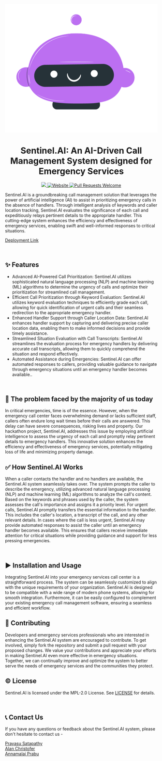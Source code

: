 <p align="center">
  <a href="https://sentinel-ai.webxspark.com">
    <img alt = "Sentinel.AI Logo" src = "./vector-logo.png">
  </a>
</p>
<h1 align="center" >Sentinel.AI: An AI-Driven Call Management System designed for Emergency Services </h1>
<p align="center">
  <a href=" https://github.com/Webxspark/Gen-AI-Hackathon-2023 ">
  <img src="https://img.shields.io/badge/license-MPL 2.0-blue.svg">
  </a>
  <a href="https://sentinel-ai.webxspark.com">
    <img alt="Website" src="https://img.shields.io/badge/-website-blue">
  </a>
  <a href="http://makeapullrequest.com">
    <img alt="Pull Requests Welcome" src="https://img.shields.io/badge/PRs-welcome-brightgreen.svg?style=flat">
  </a>
  
</p>
Sentinel.AI is a groundbreaking call management solution that leverages the power of artificial intelligence (AI) to assist in prioritizing emergency calls in the absence of handlers. Through intelligent analysis of keywords and caller location tracking, Sentinel.AI evaluates the significance of each call and expeditiously relays pertinent details to the appropriate handler. This cutting-edge system enhances the efficiency and effectiveness of emergency services, enabling swift and well-informed responses to critical situations.
<br>

<a href="https://sentinel-ai.webxspark.com" target="_blank" rel="noopener noreferrer">Deployment Link </a>

<br>

## ✨ Features

- Advanced AI-Powered Call Prioritization: Sentinel.AI utilizes sophisticated natural language processing (NLP) and machine learning (ML) algorithms to determine the urgency of calls and optimize their prioritization for streamlined call management.
- Efficient Call Prioritization through Keyword Evaluation: Sentinel.AI utilizes keyword evaluation techniques to efficiently grade each call, allowing for quick identification of urgent calls and their seamless redirection to the appropriate emergency handler.
- Enhanced Handler Support through Caller Location Data: Sentinel.AI enhances handler support by capturing and delivering precise caller location data, enabling them to make informed decisions and provide timely assistance.
- Streamlined Situation Evaluation with Call Transcripts: Sentinel.AI streamlines the evaluation process for emergency handlers by delivering accurate call transcripts, allowing them to quickly comprehend the situation and respond effectively.
- Automated Assistance during Emergencies: Sentinel.AI can offer automated responses to callers, providing valuable guidance to navigate through emergency situations until an emergency handler becomes available..

<br>

## 🤔 The problem faced by the majority of us today

In critical emergencies, time is of the essence. However, when the emergency call center faces overwhelming demand or lacks sufficient staff, callers often endure long wait times before their calls are answered. This delay can have severe consequences, risking lives and property. Our hackathon project, Sentinel.AI, addresses this issue by employing artificial intelligence to assess the urgency of each call and promptly relay pertinent details to emergency handlers. This innovative solution enhances the efficiency and effectiveness of emergency services, potentially mitigating loss of life and minimizing property damage.
<br>

## ✅ How Sentinel.AI Works

When a caller contacts the handler and no handlers are available, the Sentinel.AI system seamlessly takes over. The system prompts the caller to describe the emergency, utilizing advanced natural language processing (NLP) and machine learning (ML) algorithms to analyze the call's content. Based on the keywords and phrases used by the caller, the system assesses the call's importance and assigns it a priority level.
For urgent calls, Sentinel.AI promptly transfers the essential information to the handler. This includes the caller's location, a transcript of the call, and any other relevant details. In cases where the call is less urgent, Sentinel.AI may provide automated responses to assist the caller until an emergency handler becomes available. This ensures that callers receive immediate attention for critical situations while providing guidance and support for less pressing emergencies.

<br>

## ▶️ Installation and Usage
Integrating Sentinel.AI into your emergency services call center is a straightforward process. The system can be seamlessly customized to align with the unique requirements of your organization. Sentinel.AI is designed to be compatible with a wide range of modern phone systems, allowing for smooth integration. Furthermore, it can be easily configured to complement your existing emergency call management software, ensuring a seamless and efficient workflow.
<br>

## 🌱 Contributing

Developers and emergency services professionals who are interested in enhancing the Sentinel.AI system are encouraged to contribute. To get involved, simply fork the repository and submit a pull request with your proposed changes. We value your contributions and appreciate your efforts in making Sentinel.AI even more effective in emergency situations. Together, we can continually improve and optimize the system to better serve the needs of emergency services and the communities they protect.
<br>

## ©️ License
Sentinel.AI is licensed under the MPL-2.0 License. See <a href="LICENSE.txt">LICENSE</a> for details.

<br>

## 📞 Contact Us
If you have any questions or feedback about the Sentinel.AI system, please don't hesitate to contact us - 
<br>

<a href="https://linktr.ee/prayasu"> Prayasu Satapathy </a> <br>
<a href="https://linktr.ee/AlanChristofer"> Alan Christofer </a> <br>
<a href="https://linktr.ee/annamalaiprabu"> Annamalai Prabu </a> <br>
